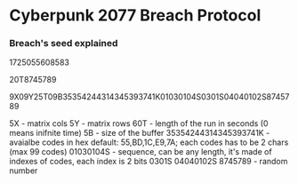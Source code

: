 # Cyberpunk 2077 Breach Protocol

### Breach's seed explained
1725055608583

20T8745789

9X09Y25T09B35354244314345393741K01030104S0301S04040102S8745789

5X - matrix cols
5Y - matrix rows
60T - length of the run in seconds (0 means inifnite time)
5B - size of the buffer
35354244314345393741K - avaialbe codes in hex default: 55,BD,1C,E9,7A; each codes has to be 2 chars (max 99 codes)
01030104S - sequence, can be any length, it's made of indexes of codes, each index is 2 bits
0301S
04040102S
8745789 - random number


